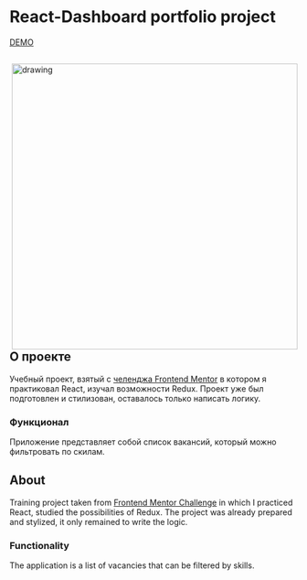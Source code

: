 # React-Dashboard portfolio project
[DEMO](https://karamysh.github.io/react_dashboard/)

<div>

<img align="right" src="https://user-images.githubusercontent.com/28097002/172325557-7c799473-a2f6-4b03-a84a-79e8759509d2.png" alt="drawing" width="500"/>
    <p align="left">

## О проекте
      
Учебный проект, взятый с [челенджа Frontend Mentor](https://www.frontendmentor.io/challenges/job-listings-with-filtering-ivstIPCt) в котором я практиковал React, изучал возможности Redux. Проект уже был подготовлен и стилизован, оставалось только написать логику.

### Функционал
Приложение представляет собой список вакансий, который можно фильтровать по скилам.
    </p>

  <div>

## About
Training project taken from [Frontend Mentor Challenge](https://www.frontendmentor.io/challenges/job-listings-with-filtering-ivstIPCt) in which I practiced React, studied the possibilities of Redux. The project was already prepared and stylized, it only remained to write the logic.

### Functionality
The application is a list of vacancies that can be filtered by skills.
  </div>
  </div>

